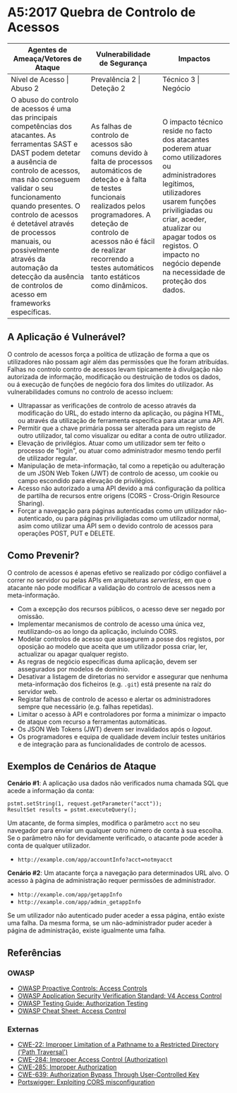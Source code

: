 # A5:2017 Quebra de Controlo de Acessos

| Agentes de Ameaça/Vetores de Ataque | Vulnerabilidade de Segurança | Impactos |
| -- | -- | -- |
| Nível de Acesso \| Abuso 2 | Prevalência 2 \| Deteção 2 | Técnico 3 \| Negócio |
| O abuso do controlo de acessos é uma das principais competências dos atacantes. As ferramentas SAST e DAST podem detetar a ausência de controlo de acessos, mas não conseguem validar o seu funcionamento quando presentes. O controlo de acessos é detetável através de processos manuais, ou possivelmente através da automação da detecção da ausência de controlos de acesso em frameworks específicas. | As falhas de controlo de acessos são comuns devido à falta de processos automáticos de deteção e à falta de testes funcionais realizados pelos programadores. A deteção de controlo de acessos não é fácil de realizar recorrendo a testes automáticos tanto estáticos como dinâmicos. | O impacto técnico reside no facto dos atacantes poderem atuar como utilizadores ou administradores legítimos, utilizadores usarem funções priviligiadas ou criar, aceder, atualizar ou apagar todos os registos. O impacto no negócio depende na necessidade de proteção dos dados. |

## A Aplicação é Vulnerável?

O controlo de acessos força a política de utlização de forma a que os
utilizadores não possam agir além das permissões que lhe foram atribuídas.
Falhas no controlo contro de acessos levam tipicamente à divulgação não
autorizada de informação, modificação ou destruição de todos os dados, ou á
execução de funções de negócio fora dos limites do utilizador. As
vulnerabilidades comuns no controlo de acesso incluem:

* Ultrapassar as verificações de controlo de acesso através da modificação do
  URL, do estado interno da aplicação, ou página HTML, ou através da utilização
  de ferramenta específica para atacar uma API.
* Permitir que a chave primária possa ser alterada para um registo de outro
  utilizador, tal como visualizar ou editar a conta de outro utilizador.
* Elevação de privilégios. Atuar como um utilizador sem ter feito o processo de
  "login", ou atuar como administrador mesmo tendo perfil de utilizador regular.
* Manipulação de meta-informação, tal como a repetição ou adulteração de um JSON
  Web Token (JWT) de controlo de acesso, um cookie ou campo escondido para
  elevação de privilégios.
* Acesso não autorizado a uma API devido a má configuração da política de
  partilha de recursos entre origens (CORS - Cross-Origin Resource Sharing).
* Forçar a navegação para páginas autenticadas como um utilizador
  não-autenticado, ou para páginas priviligiadas como um utilizador normal, asim
  como utilizar uma API sem o devido controlo de acessos para operações POST,
  PUT e DELETE.

## Como Prevenir?

O controlo de acessos é apenas efetivo se realizado por código confiável a
correr no servidor ou pelas APIs em arquiteturas _serverless_, em que o atacante
não pode modificar a validação do controlo de acessos nem a meta-informação.

* Com a excepção dos recursos públicos, o acesso deve ser negado por omissão.
* Implementar mecanismos de controlo de acesso uma única vez, reutilizando-os ao
  longo da aplicação, incluíndo CORS.
* Modelar controlos de acesso que assegurem a posse dos registos, por oposição
  ao modelo que aceita que um utilizador possa criar, ler, actualizar ou apagar
  qualquer registo.
* As regras de negócio específicas duma aplicação, devem ser assegurados por
  modelos de domínio.
* Desativar a listagem de diretorias no servidor e assegurar que nenhuma
  meta-informação dos ficheiros (e.g. `.git`) está presente na raíz do servidor
  web.
* Registar falhas de controlo de acesso e alertar os administradores sempre que
  necessário (e.g. falhas repetidas).
* Limitar o acesso à API e controladores por forma a minimizar o impacto de
  ataque com recurso a ferramentas automáticas.
* Os JSON Web Tokens (JWT) devem ser invalidados após o _logout_.
* Os programadores e equipa de qualidade devem incluir testes unitários e de
  integração para as funcionalidades de controlo de acessos.

## Exemplos de Cenários de Ataque

**Cenário #1**: A aplicação usa dados não verificados numa chamada SQL que acede
a informação da conta:

```
pstmt.setString(1, request.getParameter("acct"));
ResultSet results = pstmt.executeQuery();
```

Um atacante, de forma simples, modifica o parâmetro `acct` no seu navegador para
enviar um qualquer outro número de conta à sua escolha. Se o parâmetro não for
devidamente verificado, o atacante pode aceder à conta de qualquer utilizador.

* `http://example.com/app/accountInfo?acct=notmyacct`

**Cenário #2**: Um atacante força a navegação para determinados URL alvo. O
acesso à pàgina de administração requer permissões de administrador.

* `http://example.com/app/getappInfo`
* `http://example.com/app/admin_getappInfo`

Se um utilizador não autenticado puder aceder a essa página, então existe uma
falha. Da mesma forma, se um não-administrador puder aceder à página de
administração, existe igualmente uma falha.

## Referências

### OWASP

* [OWASP Proactive Controls: Access Controls][1]
* [OWASP Application Security Verification Standard: V4 Access Control][2]
* [OWASP Testing Guide: Authorization Testing][3]
* [OWASP Cheat Sheet: Access Control][4]

### Externas

* [CWE-22: Improper Limitation of a Pathname to a Restricted Directory ('Path
  Traversal')][5]
* [CWE-284: Improper Access Control (Authorization)][6]
* [CWE-285: Improper Authorization][7]
* [CWE-639: Authorization Bypass Through User-Controlled Key][8]
* [Portswigger: Exploiting CORS misconfiguration][9]

[1]: https://www.owasp.org/index.php/OWASP_Proactive_Controls#6:_Implement_Access_Controls
[2]: https://www.owasp.org/index.php/Category:OWASP_Application_Security_Verification_Standard_Project#tab=Home
[3]: https://www.owasp.org/index.php/Testing_for_Authorization
[4]: https://www.owasp.org/index.php/Access_Control_Cheat_Sheet
[5]: https://cwe.mitre.org/data/definitions/22.html
[6]: https://cwe.mitre.org/data/definitions/284.html
[7]: https://cwe.mitre.org/data/definitions/285.html
[8]: https://cwe.mitre.org/data/definitions/639.html
[9]: http://blog.portswigger.net/2016/10/exploiting-cors-misconfigurations-for.html
